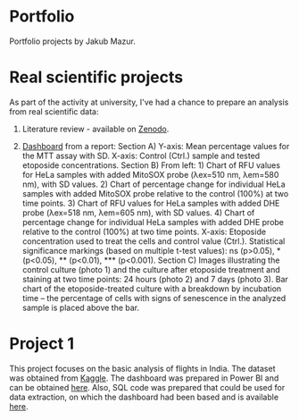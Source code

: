 # Portfolio
Portfolio projects by Jakub Mazur.

# Real scientific projects
As part of the activity at university, I've had a chance to prepare an analysis from real scientific data:
1) Literature review - available on [Zenodo](https://doi.org/10.5281/zenodo.15640143).
   
2) [Dashboard](https://github.com/AaKuba/Portfolio/blob/e11f87003f9d5c86531726e7679ecadd8fe39eef/Scientific%20dashboard.pdf) from a report:
  Section A) Y-axis: Mean percentage values for the MTT assay with SD. X-axis: Control (Ctrl.) sample and tested etoposide concentrations.
  Section B) From left: 1) Chart of RFU values for HeLa samples with added MitoSOX probe (λex=510 nm, λem=580 nm), with SD values. 2) Chart of percentage change for individual HeLa samples with added MitoSOX probe relative to the control (100%)     at two time points. 3) Chart of RFU values for HeLa samples with added DHE probe (λex=518 nm, λem=605 nm), with SD values. 4) Chart of percentage change for individual HeLa samples with added DHE probe relative to the control (100%) at two time   points. X-axis: Etoposide concentration used to treat the cells and control value (Ctrl.). Statistical significance markings (based on multiple t-test values): ns (p>0.05), * (p<0.05), ** (p<0.01), *** (p<0.001).
  Section C) Images illustrating the control culture (photo 1) and the culture after etoposide treatment and staining at two time points: 24 hours (photo 2) and 7 days (photo 3). Bar chart of the etoposide-treated culture with a breakdown by        incubation time – the percentage of cells with signs of senescence in the analyzed sample is placed above the bar.

# Project 1 
This project focuses on the basic analysis of flights in India. The dataset was obtained from [Kaggle](https://www.kaggle.com/datasets/rohitgrewal/airlines-flights-data).
The dashboard was prepared in Power BI and can be obtained [here](https://github.com/AaKuba/Portfolio/blob/82b014445bdb92e48c4f2813b66fd2e4f5c809c2/Flight%20analysis%20dashboard.pbix).
Also, SQL code was prepared that could be used for data extraction, on which the dashboard had been based and is available [here](https://github.com/AaKuba/Portfolio/blob/fa9b092ca693a3410a5078e0fadb6b08f203f891/Projects%20files/Project%201%20-%20flight%20analysis%20SQL%20code).
